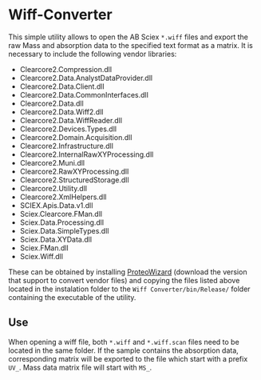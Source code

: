 # Wiff-Converter

This simple utility allows to open the AB Sciex `*.wiff` files and export the raw Mass and absorption data to the specified text format as a matrix. It is necessary to include the following vendor libraries:

* Clearcore2.Compression.dll
* Clearcore2.Data.AnalystDataProvider.dll
* Clearcore2.Data.Client.dll
* Clearcore2.Data.CommonInterfaces.dll
* Clearcore2.Data.dll
* Clearcore2.Data.Wiff2.dll
* Clearcore2.Data.WiffReader.dll
* Clearcore2.Devices.Types.dll
* Clearcore2.Domain.Acquisition.dll
* Clearcore2.Infrastructure.dll
* Clearcore2.InternalRawXYProcessing.dll
* Clearcore2.Muni.dll
* Clearcore2.RawXYProcessing.dll
* Clearcore2.StructuredStorage.dll
* Clearcore2.Utility.dll
* Clearcore2.XmlHelpers.dll
* SCIEX.Apis.Data.v1.dll
* Sciex.Clearcore.FMan.dll
* Sciex.Data.Processing.dll
* Sciex.Data.SimpleTypes.dll
* Sciex.Data.XYData.dll
* Sciex.FMan.dll
* Sciex.Wiff.dll

These can be obtained by installing [ProteoWizard](https://proteowizard.sourceforge.io/download.html) (download the version that support to convert vendor files) and copying the files listed above located in the instalation folder to the `Wiff Converter/bin/Release/` folder containing the executable of the utility.


## Use

When opening a wiff file, both `*.wiff` and `*.wiff.scan` files need to be located in the same folder. If the sample contains the absorption data, corresponding matrix will be exported to the file which start with a prefix `UV_`. Mass data matrix file will start with `MS_`.